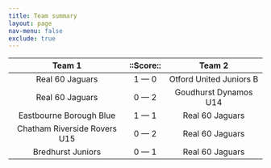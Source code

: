 ```yaml
---
title: Team summary
layout: page
nav-menu: false
exclude: true
---
```




|            Team 1            |  ::Score::  |         Team 2          |
|:----------------------------:|:-----------:|:-----------------------:|
|       Real 60 Jaguars        | 1 &mdash; 0 | Otford United Juniors B |
|       Real 60 Jaguars        | 0 &mdash; 2 |  Goudhurst Dynamos U14  |
|   Eastbourne Borough Blue    | 1 &mdash; 1 |     Real 60 Jaguars     |
| Chatham Riverside Rovers U15 | 0 &mdash; 2 |     Real 60 Jaguars     |
|      Bredhurst Juniors       | 0 &mdash; 1 |     Real 60 Jaguars     |

 <br /><br /><br />